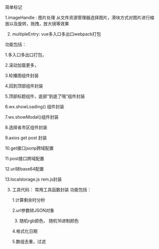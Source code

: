 简单标记

1.imageHandle : 图片处理 从文件资源管理器选择图片，滑块方式对图片进行缩放以及旋转，拖拽，放大镜等效果

2. multipleEntry: vue多入口多出口webpack打包

功能包括：

  1.多入口多出口打包，

  2.滚动加载更多，

  3.轮播图组件封装

  4.回到顶部组件封装

  5.顶部标题组件，底部“到底了哦”组件封装

  6.wx.showLoading() 组件封装

  7.wx.showModal()组件封装

  8.选择省市区组件封装

  9.axios get post 封装

  10.get接口jsonp跨域配置

  11.post接口跨域配置

  12.url转base64配置

  13.localstorage.js rem.js封装

3. 工具代码： 常用工具函数封装
  功能包括：
      
    1.计算剩余时分秒
    
    2.url参数转JSON对象
    
    3. 随机rgb颜色， 随机16进制颜色
    
    4.格式化日期
    
    5.数组去重，过滤
    
